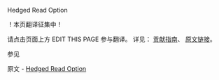  Hedged Read Option

 ！本页翻译征集中！

请点击页面上方 EDIT THIS PAGE 参与翻译。
详见：
[贡献指南]( https://github.com/JinMuInfo/MongoDB-Manual-zh/blob/master/CONTRIBUTING.md )、
[原文链接](  https://docs.mongodb.com/manual/core/read-preference-hedge-option/  )。

 参见

原文 - [Hedged Read Option]( https://docs.mongodb.com/manual/core/read-preference-hedge-option/ )

